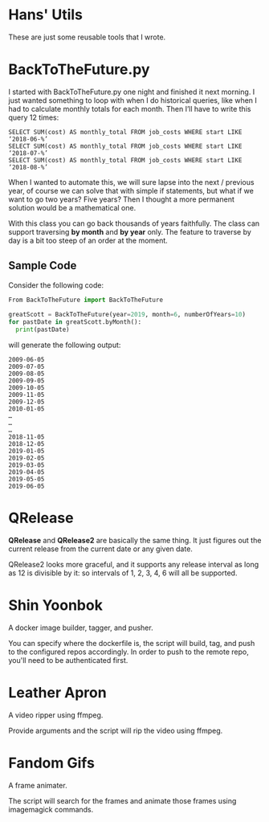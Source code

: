 # Hans' Utils

These are just some reusable tools that I wrote.

# BackToTheFuture.py
I started with BackToTheFuture.py one night and finished it next morning. I just wanted something to loop with when I do historical queries, like when I had to calculate monthly totals for each month. Then I’ll have to write this query 12 times:
```
SELECT SUM(cost) AS monthly_total FROM job_costs WHERE start LIKE ‘2018-06-%’
SELECT SUM(cost) AS monthly_total FROM job_costs WHERE start LIKE ‘2018-07-%’
SELECT SUM(cost) AS monthly_total FROM job_costs WHERE start LIKE ‘2018-08-%’
```
 
When I wanted to automate this, we will sure lapse into the next / previous year, of course we can solve that with simple if statements, but what if we want to go two years? Five years? Then I thought a more permanent solution would be a mathematical one.

With this class you can go back thousands of years faithfully. The class can support traversing **by month** and **by year** only. The feature to traverse by day is a bit too steep of an order at the moment.

## Sample Code
Consider the following code:
```python
From BackToTheFuture import BackToTheFuture
 
greatScott = BackToTheFuture(year=2019, month=6, numberOfYears=10)
for pastDate in greatScott.byMonth():
  print(pastDate)
``` 

will generate the following output:
```
2009-06-05
2009-07-05
2009-08-05
2009-09-05
2009-10-05
2009-11-05
2009-12-05
2010-01-05
…
…
…
2018-11-05
2018-12-05
2019-01-05
2019-02-05
2019-03-05
2019-04-05
2019-05-05
2019-06-05
``` 

# QRelease 
**QRelease** and **QRelease2** are basically the same thing. It just figures out the current release from the current date or any given date.

QRelease2 looks more graceful, and it supports any release interval as long as 12 is divisible by it: so intervals of 1, 2, 3, 4, 6 will all be supported.

# Shin Yoonbok
A docker image builder, tagger, and pusher.

You can specify where the dockerfile is, the script will build, tag, and push to the configured repos accordingly.
In order to push to the remote repo, you'll need to be authenticated first.

# Leather Apron
A video ripper using ffmpeg.

Provide arguments and the script will rip the video using ffmpeg.

# Fandom Gifs
A frame animater.

The script will search for the frames and animate those frames using imagemagick commands.
